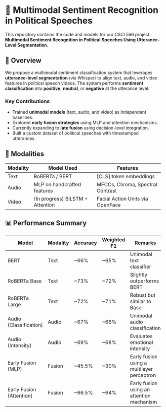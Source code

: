 # 🎯 Multimodal Sentiment Recognition in Political Speeches

This repository contains the code and models for our CSCI 566 project: **Multimodal Sentiment Recognition in Political Speeches Using Utterance-Level Segmentation**.

## 📘 Overview

We propose a multimodal sentiment classification system that leverages **utterance-level segmentation** (via Whisper) to align text, audio, and video features in political speech videos. The system performs **sentiment classification** into **positive**, **neutral**, or **negative** at the utterance level.

### Key Contributions
- Trained **unimodal models** (text, audio, and video) as independent baselines.
- Explored **early fusion strategies** using MLP and attention mechanisms.
- Currently expanding to **late fusion** using decision-level integration.
- Built a custom dataset of political speeches with timestamped utterances.

## 🧠 Modalities

| Modality | Model Used | Features |
|----------|-------------|----------|
| Text     | RoBERTa / BERT | [CLS] token embeddings |
| Audio    | MLP on handcrafted features | MFCCs, Chroma, Spectral Contrast |
| Video    | (In progress) BiLSTM + Attention | Facial Action Units via OpenFace |

## 📊 Performance Summary

| Model                    | Modality | Accuracy | Weighted F1 | Remarks                                         |
|-------------------------|----------|----------|-------------|-------------------------------------------------|
| BERT                    | Text     | ~66%     | ~65%        | Unimodal text classifier                        |
| RoBERTa Base            | Text     | ~73%     | ~72%        | Slightly outperforms BERT                      |
| RoBERTa Large           | Text     | ~72%     | ~71%        | Robust but similar to Base                     |
| Audio (Classification)  | Audio    | ~67%     | ~66%        | Unimodal audio classification                  |
| Audio (Intensity)       | Audio    | ~69%     | ~68%        | Evaluates emotional intensity                  |
| Early Fusion (MLP)      | Fusion   | ~45.5%   | ~30%        | Early fusion using a multilayer perceptron     |
| Early Fusion (Attention)| Fusion   | ~66.5%   | ~64%        | Early fusion using an attention mechanism      |
